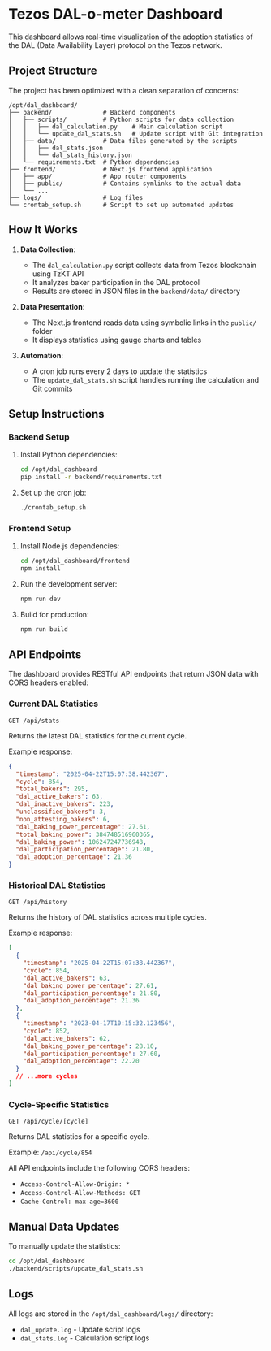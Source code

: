 # Tezos DAL-o-meter Dashboard

This dashboard allows real-time visualization of the adoption statistics of the DAL (Data Availability Layer) protocol on the Tezos network.

## Project Structure

The project has been optimized with a clean separation of concerns:

```
/opt/dal_dashboard/
├── backend/              # Backend components
│   ├── scripts/          # Python scripts for data collection
│   │   ├── dal_calculation.py    # Main calculation script
│   │   └── update_dal_stats.sh   # Update script with Git integration
│   ├── data/             # Data files generated by the scripts
│   │   ├── dal_stats.json
│   │   └── dal_stats_history.json
│   └── requirements.txt  # Python dependencies
├── frontend/             # Next.js frontend application
│   ├── app/              # App router components
│   ├── public/           # Contains symlinks to the actual data
│   └── ...
├── logs/                 # Log files
└── crontab_setup.sh      # Script to set up automated updates
```

## How It Works

1. **Data Collection**: 
   - The `dal_calculation.py` script collects data from Tezos blockchain using TzKT API
   - It analyzes baker participation in the DAL protocol
   - Results are stored in JSON files in the `backend/data/` directory

2. **Data Presentation**:
   - The Next.js frontend reads data using symbolic links in the `public/` folder
   - It displays statistics using gauge charts and tables

3. **Automation**:
   - A cron job runs every 2 days to update the statistics
   - The `update_dal_stats.sh` script handles running the calculation and Git commits

## Setup Instructions

### Backend Setup

1. Install Python dependencies:
   ```bash
   cd /opt/dal_dashboard
   pip install -r backend/requirements.txt
   ```

2. Set up the cron job:
   ```bash
   ./crontab_setup.sh
   ```

### Frontend Setup

1. Install Node.js dependencies:
   ```bash
   cd /opt/dal_dashboard/frontend
   npm install
   ```

2. Run the development server:
   ```bash
   npm run dev
   ```

3. Build for production:
   ```bash
   npm run build
   ```

## API Endpoints

The dashboard provides RESTful API endpoints that return JSON data with CORS headers enabled:

### Current DAL Statistics

```
GET /api/stats
```

Returns the latest DAL statistics for the current cycle.

Example response:
```json
{
  "timestamp": "2025-04-22T15:07:38.442367",
  "cycle": 854,
  "total_bakers": 295,
  "dal_active_bakers": 63,
  "dal_inactive_bakers": 223,
  "unclassified_bakers": 3,
  "non_attesting_bakers": 6,
  "dal_baking_power_percentage": 27.61,
  "total_baking_power": 384748516960365,
  "dal_baking_power": 106247247736948,
  "dal_participation_percentage": 21.80,
  "dal_adoption_percentage": 21.36
}
```

### Historical DAL Statistics

```
GET /api/history
```

Returns the history of DAL statistics across multiple cycles.

Example response:
```json
[
  {
    "timestamp": "2025-04-22T15:07:38.442367",
    "cycle": 854,
    "dal_active_bakers": 63,
    "dal_baking_power_percentage": 27.61,
    "dal_participation_percentage": 21.80,
    "dal_adoption_percentage": 21.36
  },
  {
    "timestamp": "2023-04-17T10:15:32.123456",
    "cycle": 852,
    "dal_active_bakers": 62,
    "dal_baking_power_percentage": 28.10,
    "dal_participation_percentage": 27.60,
    "dal_adoption_percentage": 22.20
  }
  // ...more cycles
]
```

### Cycle-Specific Statistics

```
GET /api/cycle/[cycle]
```

Returns DAL statistics for a specific cycle.

Example: `/api/cycle/854`

All API endpoints include the following CORS headers:
- `Access-Control-Allow-Origin: *`
- `Access-Control-Allow-Methods: GET`
- `Cache-Control: max-age=3600`

## Manual Data Updates

To manually update the statistics:

```bash
cd /opt/dal_dashboard
./backend/scripts/update_dal_stats.sh
```

## Logs

All logs are stored in the `/opt/dal_dashboard/logs/` directory:
- `dal_update.log` - Update script logs
- `dal_stats.log` - Calculation script logs
